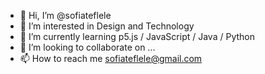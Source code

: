 - 👋 Hi, I’m @sofiateflele
- 👀 I’m interested in Design and Technology
- 🌱 I’m currently learning p5.js / JavaScript / Java / Python
- 💞️ I’m looking to collaborate on ...
- 📫 How to reach me sofiateflele@gmail.com

<!---
sofiateflele/sofiateflele is a ✨ special ✨ repository because its `README.md` (this file) appears on your GitHub profile.
You can click the Preview link to take a look at your changes.
--->
